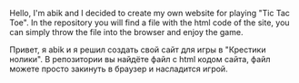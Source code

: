 Hello, I'm abik and I decided to create my own website for playing "Tic Tac Toe".
In the repository you will find a file with the html code of the site, you can simply throw the file into the browser and enjoy the game.




Привет, я abik и я решил создать свой сайт для игры в "Крестики нолики".
В репозитории вы найдёте файл с html кодом сайта, файл можете просто закинуть в браузер и насладится игрой.
